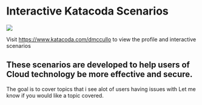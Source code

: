 # Interactive Katacoda Scenarios

[![](http://shields.katacoda.com/katacoda/dmccullo/count.svg)](https://www.katacoda.com/dmccullo "Get your profile on Katacoda.com")

Visit https://www.katacoda.com/dmccullo to view the profile and interactive scenarios

## These scenarios are developed to help users of Cloud technology be more effective and secure.
The goal is to cover topics that i see alot of users having issues with
Let me know if you would like a topic covered.
